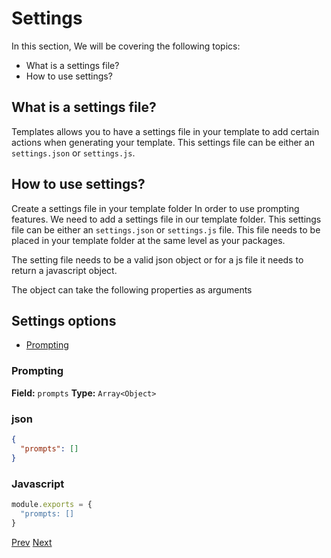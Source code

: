 # Settings

In this section, We will be covering the following topics:

- What is a settings file?
- How to use settings?

## What is a settings file?

Templates allows you to have a settings file in your template to add certain actions when generating your template. This settings file can be either an `settings.json` or `settings.js`.

## How to use settings?

Create a settings file in your template folder
In order to use prompting features. We need to add a settings file in our template folder. This settings file can be either an `settings.json` or `settings.js` file. This file needs to be placed in your template folder at the same level as your packages.

The setting file needs to be a valid json object or for a js file it needs to return a javascript object.

The object can take the following properties as arguments

## Settings options

- [Prompting](./prompting.md)

### Prompting

**Field:** `prompts`
**Type:** `Array<Object>`

### json

```json
{
  "prompts": []
}
```

### Javascript

```javascript
module.exports = {
  "prompts: []
}
```

[Prev](../dynamic-files.md)
[Next](./prompting.md)
